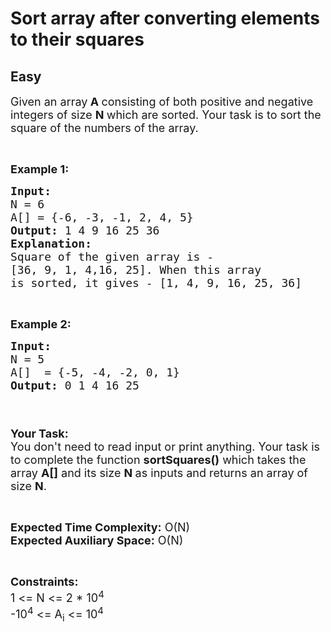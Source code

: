 # Sort array after converting elements to their squares
## Easy 
<div class="problem-statement">
                <p></p><p><span style="font-size:18px">Given an array<strong> A&nbsp;</strong>consisting&nbsp;of both positive and negative integers of size <strong>N&nbsp;</strong>which are sorted. Your task is to&nbsp;sort the square of the numbers of the array.</span></p>

<p>&nbsp;</p>

<p><span style="font-size:18px"><strong>Example 1:</strong></span></p>

<pre><span style="font-size:18px"><strong>Input:</strong>
N = 6
A[] = {-6, -3, -1, 2, 4, 5}
<strong>Output: </strong>1 4 9 16 25 36
<strong>Explanation:</strong> 
Square of the given array is -
[36, 9, 1, 4,16, 25]. When this array 
is sorted, it gives - [1, 4, 9, 16, 25, 36]
</span></pre>

<p>&nbsp;</p>

<p><span style="font-size:18px"><strong>Example 2:</strong></span></p>

<pre><span style="font-size:18px"><strong>Input:</strong>
N = 5
A[]  = {-5, -4, -2, 0, 1}
<strong>Output: </strong>0 1 4 16 25


</span></pre>

<p><span style="font-size:18px"><strong>Your Task:&nbsp;&nbsp;</strong><br>
You don't need to read input or print anything. Your task is to complete the function <strong>sortSquares()</strong>&nbsp;which takes the array <strong>A[]</strong> and its size <strong>N</strong><strong> </strong>as inputs and returns an array of size <strong>N</strong>.</span></p>

<p>&nbsp;</p>

<p><span style="font-size:18px"><strong>Expected Time Complexity:</strong> O(N)<br>
<strong>Expected Auxiliary Space:</strong> O(N)</span></p>

<p>&nbsp;</p>

<p><span style="font-size:18px"><strong>Constraints:</strong><br>
1 &lt;= N &lt;= 2 * 10<sup>4</sup><br>
-10<sup>4</sup> &lt;= A<sub>i</sub> &lt;= 10<sup>4</sup></span></p>
 <p></p>
            </div>